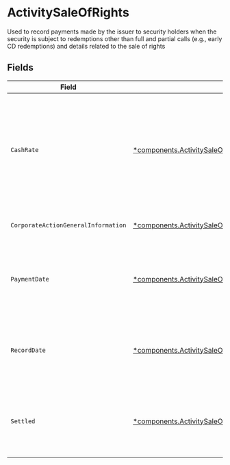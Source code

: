 # ActivitySaleOfRights

Used to record payments made by the issuer to security holders when the security is subject to redemptions other than full and partial calls (e.g., early CD redemptions) and details related to the sale of rights


## Fields

| Field                                                                                                                                                 | Type                                                                                                                                                  | Required                                                                                                                                              | Description                                                                                                                                           | Example                                                                                                                                               |
| ----------------------------------------------------------------------------------------------------------------------------------------------------- | ----------------------------------------------------------------------------------------------------------------------------------------------------- | ----------------------------------------------------------------------------------------------------------------------------------------------------- | ----------------------------------------------------------------------------------------------------------------------------------------------------- | ----------------------------------------------------------------------------------------------------------------------------------------------------- |
| `CashRate`                                                                                                                                            | [*components.ActivitySaleOfRightsCashRate](../../models/components/activitysaleofrightscashrate.md)                                                   | :heavy_minus_sign:                                                                                                                                    | The rate (raw value, not a percentage, example: 50% will be .5 in this field) at which cash will be disbursed to the shareholder                      | {<br/>"value": "0.25"<br/>}                                                                                                                           |
| `CorporateActionGeneralInformation`                                                                                                                   | [*components.ActivitySaleOfRightsCorporateActionGeneralInformation](../../models/components/activitysaleofrightscorporateactiongeneralinformation.md) | :heavy_minus_sign:                                                                                                                                    | Common fields for corporate actions                                                                                                                   |                                                                                                                                                       |
| `PaymentDate`                                                                                                                                         | [*components.ActivitySaleOfRightsPaymentDate](../../models/components/activitysaleofrightspaymentdate.md)                                             | :heavy_minus_sign:                                                                                                                                    | The anticipated payment date at the depository                                                                                                        | {<br/>"day": 14,<br/>"month": 5,<br/>"year": 2024<br/>}                                                                                               |
| `RecordDate`                                                                                                                                          | [*components.ActivitySaleOfRightsRecordDate](../../models/components/activitysaleofrightsrecorddate.md)                                               | :heavy_minus_sign:                                                                                                                                    | The date on which positions are recorded in order to calculate entitlement                                                                            | {<br/>"day": 14,<br/>"month": 5,<br/>"year": 2024<br/>}                                                                                               |
| `Settled`                                                                                                                                             | [*components.ActivitySaleOfRightsSettled](../../models/components/activitysaleofrightssettled.md)                                                     | :heavy_minus_sign:                                                                                                                                    | The accounts settled position for which the corporate action was paid                                                                                 | {<br/>"value": "0.25"<br/>}                                                                                                                           |